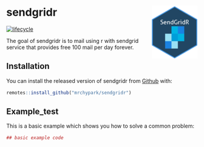 # sendgridr <img src="man/figures/logo.png" align="right" height=140/>

[![lifecycle](https://img.shields.io/badge/lifecycle-experimental-orange.svg)](https://www.tidyverse.org/lifecycle/#experimental)

The goal of sendgridr is to mail using r with sendgrid service that provides free 100 mail per day forever.

## Installation

You can install the released version of sendgridr from [Github](https://github.com/mrchypark/sendgridr) with:

``` r
remotes::install_github("mrchypark/sendgridr")
```

## Example_test

This is a basic example which shows you how to solve a common problem:

``` r
## basic example code
```


